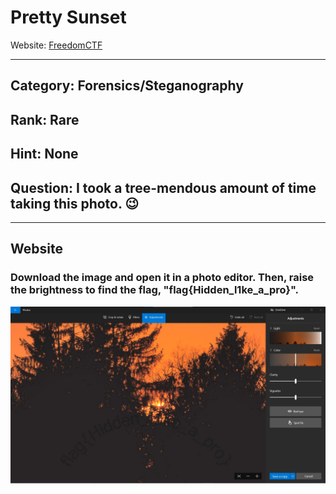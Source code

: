 # Pretty Sunset

Website: [FreedomCTF](https://freedomctf.org/)

---

## Category: Forensics/Steganography

## Rank: Rare

## Hint: None

## Question: I took a tree-mendous amount of time taking this photo. 😉

---

## Website

### Download the image and open it in a photo editor. Then, raise the brightness to find the flag, "flag{Hidden_l1ke_a_pro}".

![Raise Brightness](./Brightness.jpg)